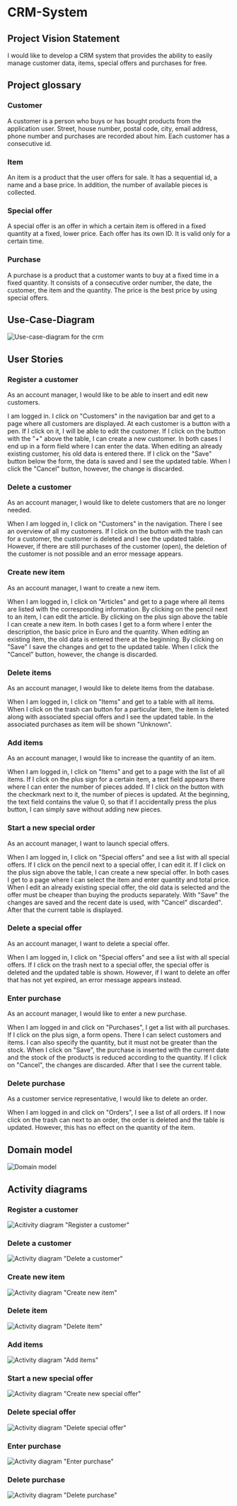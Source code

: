 # CRM-System

## Project Vision Statement
I would like to develop a CRM system that provides the ability to easily manage customer data, items, special offers and purchases for free. 

## Project glossary

### Customer

A customer is a person who buys or has bought products from the application user. Street, house number, postal code, city, email address, phone number and purchases are recorded about him. Each customer has a consecutive id. 

### Item

An item is a product that the user offers for sale. It has a sequential id, a name and a base price. In addition, the number of available pieces is collected. 

### Special offer

A special offer is an offer in which a certain item is offered in a fixed quantity at a fixed, lower price. Each offer has its own ID. It is valid only for a certain time. 

### Purchase 

A purchase is a product that a customer wants to buy at a fixed time in a fixed quantity. It consists of a consecutive order number, the date, the customer, the item and the quantity. The price is the best price by using special offers. 

## Use-Case-Diagram
![Use-case-diagram for the crm](docs/use-case-crm.png)

## User Stories

### Register a customer

As an account manager, I would like to be able to insert and edit new customers. 

I am logged in. I click on "Customers" in the navigation bar and get to a page where all customers are displayed. At each customer is a button with a pen. If I click on it, I will be able to edit the customer. If I click on the button with the "+" above the table, I can create a new customer. In both cases I end up in a form field where I can enter the data. When editing an already existing customer, his old data is entered there. If I click on the "Save" button below the form, the data is saved and I see the updated table. When I click the "Cancel" button, however, the change is discarded. 

### Delete a customer

As an account manager, I would like to delete customers that are no longer needed. 

When I am logged in, I click on "Customers" in the navigation. There I see an overview of all my customers. If I click on the button with the trash can for a customer, the customer is deleted and I see the updated table. However, if there are still purchases of the customer (open), the deletion of the customer is not possible and an error message appears. 

### Create new item

As an account manager, I want to create a new item. 

When I am logged in, I click on "Articles" and get to a page where all items are listed with the corresponding information. By clicking on the pencil next to an item, I can edit the article. By clicking on the plus sign above the table I can create a new item. In both cases I get to a form where I enter the description, the basic price in Euro and the quantity. When editing an existing item, the old data is entered there at the beginning. By clicking on "Save" I save the changes and get to the updated table. When I click the "Cancel" button, however, the change is discarded. 

### Delete items

As an account manager, I would like to delete items from the database. 

When I am logged in, I click on "Items" and get to a table with all items. When I click on the trash can button for a particular item, the item is deleted along with associated special offers and I see the updated table. In the associated purchases as item will be shown "Unknown".  

### Add items
As an account manager, I would like to increase the quantity of an item. 

When I am logged in, I click on "Items" and get to a page with the list of all items. If I click on the plus sign for a certain item, a text field appears there where I can enter the number of pieces added. If I click on the button with the checkmark next to it, the number of pieces is updated. At the beginning, the text field contains the value 0, so that if I accidentally press the plus button, I can simply save without adding new pieces. 

### Start a new special order
As an account manager, I want to launch special offers. 

When I am logged in, I click on "Special offers" and see a list with all special offers. If I click on the pencil next to a special offer, I can edit it. If I click on the plus sign above the table, I can create a new special offer. In both cases I get to a page where I can select the item and enter quantity and total price. When I edit an already existing special offer, the old data is selected and the offer must be cheaper than buying the products separately. With "Save" the changes are saved and the recent date is used, with "Cancel" discarded". After that the current table is displayed.  

### Delete a special offer
As an account manager, I want to delete a special offer.

When I am logged in, I click on "Special offers" and see a list with all special offers. If I click on the trash next to a special offer, the special offer is deleted and the updated table is shown. However, if I want to delete an offer that has not yet expired, an error message appears instead. 


### Enter purchase
As an account manager, I would like to enter a new purchase. 

When I am logged in and click on "Purchases", I get a list with all purchases. If I click on the plus sign, a form opens. There I can select customers and items. I can also specify the quantity, but it must not be greater than the stock. When I click on "Save", the purchase is inserted with the current date and the stock of the products is reduced according to the quantity. If I click on "Cancel", the changes are discarded. After that I see the current table. 

### Delete purchase
As a customer service representative, I would like to delete an order. 

When I am logged in and click on "Orders", I see a list of all orders. If I now click on the trash can next to an order, the order is deleted and the table is updated. However, this has no effect on the quantity of the item. 

## Domain model
![Domain model](docs/domain-model-crm.png)

## Activity diagrams

### Register a customer
![Acitivity diagram "Register a customer"](docs/register-a-customer.png)

### Delete a customer
![Activity diagram "Delete a customer"](docs/delete-a-customer.png)

### Create new item
![Activity diagram "Create new item"](docs/create-new-item.png)

### Delete item
![Activity diagram "Delete item"](docs/delete-item.png)

### Add items
![Activity diagram "Add items"](docs/add-items.png)

### Start a new special offer
![Activity diagram "Create new special offer"](docs/special-offer.png)

### Delete special offer
![Activity diagram "Delete special offer"](docs/delete-special-offer.png)

### Enter purchase
![Activity diagram "Enter purchase"](docs/enter-purchase.png)

### Delete purchase
![Activity diagram "Delete purchase"](docs/delete-purchase.png)